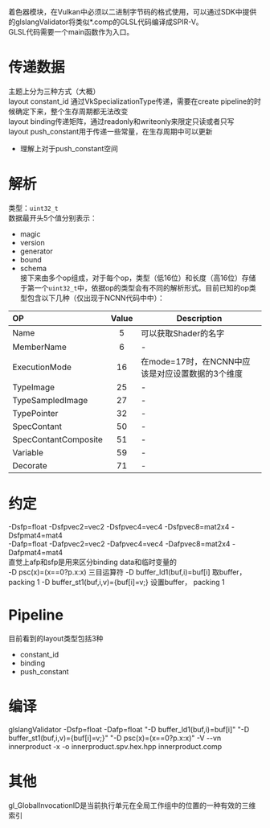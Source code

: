 着色器模块，在Vulkan中必须以二进制字节码的格式使用，可以通过SDK中提供的glslangValidator将类似*.comp的GLSL代码编译成SPIR-V。  
GLSL代码需要一个main函数作为入口。

# 传递数据
主题上分为三种方式（大概）   
layout constant_id 通过VkSpecializationType传递，需要在create pipeline的时候确定下来，整个生存周期都无法改变   
layout binding传递矩阵，通过readonly和writeonly来限定只读或者只写   
layout push_constant用于传递一些常量，在生存周期中可以更新   
 - 理解上对于push_constant空间

# 解析
类型：`uint32_t`  
数据最开头5个值分别表示：
 - magic 
 - version 
 - generator 
 - bound 
 - schema  
接下来由多个op组成，对于每个op，类型（低16位）和长度（高16位）存储于第一个`uint32_t`中，依据op的类型会有不同的解析形式。目前已知的op类型包含以下几种（仅出现于NCNN代码中中）：   

|**OP**|**Value**|**Description**|
|:---|:---:|---|
|Name|5|可以获取Shader的名字|
|MemberName|6|-|
|ExecutionMode|16|在mode=17时，在NCNN中应该是对应设置数据的3个维度|
|TypeImage|25|-|
|TypeSampledImage|27|-|
|TypePointer|32|-|
|SpecContant|50|-|
|SpecContantComposite|51|-|
|Variable|59|-|
|Decorate|71|-|

# 约定
-Dsfp=float -Dsfpvec2=vec2 -Dsfpvec4=vec4 -Dsfpvec8=mat2x4 -Dsfpmat4=mat4  
-Dafp=float -Dafpvec2=vec2 -Dafpvec4=vec4 -Dafpvec8=mat2x4 -Dafpmat4=mat4  
直觉上afp和sfp是用来区分binding data和临时变量的   
-D psc(x)=(x==0?p.x:x) 三目运算符
-D buffer_ld1(buf,i)=buf[i] 取buffer，packing 1
-D buffer_st1(buf,i,v)={buf[i]=v;} 设置buffer， packing 1

# Pipeline
目前看到的layout类型包括3种
 - constant_id
 - binding
 - push_constant

# 编译
glslangValidator -Dsfp=float -Dafp=float "-D buffer_ld1(buf,i)=buf[i]" "-D buffer_st1(buf,i,v)={buf[i]=v;}" "-D psc(x)=(x==0?p.x:x)" -V  --vn innerproduct -x -o innerproduct.spv.hex.hpp innerproduct.comp

# 其他
gl_GlobalInvocationID是当前执行单元在全局工作组中的位置的一种有效的三维索引


